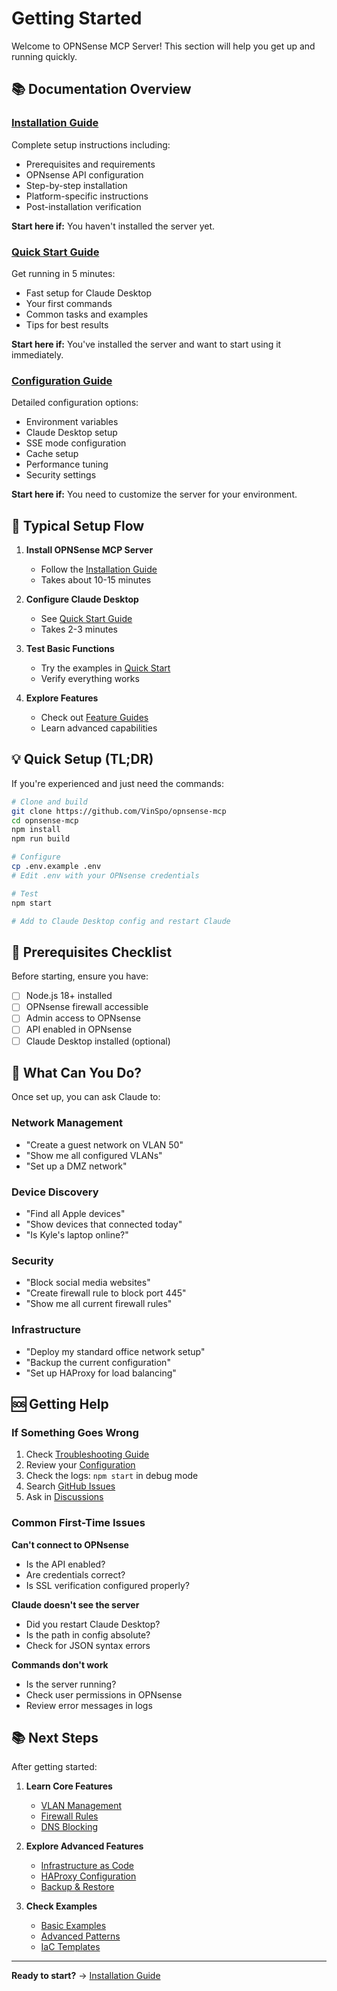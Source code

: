 # Getting Started

Welcome to OPNSense MCP Server! This section will help you get up and running quickly.

## 📚 Documentation Overview

### [Installation Guide](installation.md)
Complete setup instructions including:
- Prerequisites and requirements
- OPNsense API configuration
- Step-by-step installation
- Platform-specific instructions
- Post-installation verification

**Start here if:** You haven't installed the server yet.

### [Quick Start Guide](quickstart.md)
Get running in 5 minutes:
- Fast setup for Claude Desktop
- Your first commands
- Common tasks and examples
- Tips for best results

**Start here if:** You've installed the server and want to start using it immediately.

### [Configuration Guide](configuration.md)
Detailed configuration options:
- Environment variables
- Claude Desktop setup
- SSE mode configuration
- Cache setup
- Performance tuning
- Security settings

**Start here if:** You need to customize the server for your environment.

## 🚀 Typical Setup Flow

1. **Install OPNSense MCP Server**
   - Follow the [Installation Guide](installation.md)
   - Takes about 10-15 minutes

2. **Configure Claude Desktop**
   - See [Quick Start Guide](quickstart.md#step-2-configure-claude-desktop)
   - Takes 2-3 minutes

3. **Test Basic Functions**
   - Try the examples in [Quick Start](quickstart.md#step-4-test-it-out)
   - Verify everything works

4. **Explore Features**
   - Check out [Feature Guides](../guides/)
   - Learn advanced capabilities

## 💡 Quick Setup (TL;DR)

If you're experienced and just need the commands:

```bash
# Clone and build
git clone https://github.com/VinSpo/opnsense-mcp
cd opnsense-mcp
npm install
npm run build

# Configure
cp .env.example .env
# Edit .env with your OPNsense credentials

# Test
npm start

# Add to Claude Desktop config and restart Claude
```

## 🔧 Prerequisites Checklist

Before starting, ensure you have:

- [ ] Node.js 18+ installed
- [ ] OPNsense firewall accessible
- [ ] Admin access to OPNsense
- [ ] API enabled in OPNsense
- [ ] Claude Desktop installed (optional)

## 📖 What Can You Do?

Once set up, you can ask Claude to:

### Network Management
- "Create a guest network on VLAN 50"
- "Show me all configured VLANs"
- "Set up a DMZ network"

### Device Discovery
- "Find all Apple devices"
- "Show devices that connected today"
- "Is Kyle's laptop online?"

### Security
- "Block social media websites"
- "Create firewall rule to block port 445"
- "Show me all current firewall rules"

### Infrastructure
- "Deploy my standard office network setup"
- "Backup the current configuration"
- "Set up HAProxy for load balancing"

## 🆘 Getting Help

### If Something Goes Wrong

1. Check [Troubleshooting Guide](../troubleshooting/common-issues.md)
2. Review your [Configuration](configuration.md)
3. Check the logs: `npm start` in debug mode
4. Search [GitHub Issues](https://github.com/VinSpo/opnsense-mcp/issues)
5. Ask in [Discussions](https://github.com/VinSpo/opnsense-mcp/discussions)

### Common First-Time Issues

**Can't connect to OPNsense**
- Is the API enabled?
- Are credentials correct?
- Is SSL verification configured properly?

**Claude doesn't see the server**
- Did you restart Claude Desktop?
- Is the path in config absolute?
- Check for JSON syntax errors

**Commands don't work**
- Is the server running?
- Check user permissions in OPNsense
- Review error messages in logs

## 📚 Next Steps

After getting started:

1. **Learn Core Features**
   - [VLAN Management](../guides/vlan-management.md)
   - [Firewall Rules](../guides/firewall-rules.md)
   - [DNS Blocking](../guides/dns-blocking.md)

2. **Explore Advanced Features**
   - [Infrastructure as Code](../iac/overview.md)
   - [HAProxy Configuration](../guides/haproxy.md)
   - [Backup & Restore](../guides/backup-restore.md)

3. **Check Examples**
   - [Basic Examples](../../examples/basic/)
   - [Advanced Patterns](../../examples/patterns/)
   - [IaC Templates](../iac/examples/)

---

**Ready to start?** → [Installation Guide](installation.md)